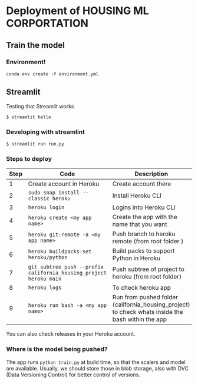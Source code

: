 # Deployment of HOUSING ML CORPORTATION


## Train the model

### Environment!
`conda env create -f environment.yml
`

## Streamlit

Testing that Streamlit works

`$ streamlit hello`

### Developing with streamlint
`$ streamlit run run.py
`    

### Steps to deploy
Step | Code | Description
--- | --- | ---
1 | Create account in Heroku | Create account there
2 | `sudo snap install --classic heroku` | Install Heroku CLI
3 | `heroku login` | Logins into Heroku CLI
4 | `heroku create <my app name>` | Create the app with the name that you want
5 | `heroku git:remote -a <my app name>` | Push branch to heroku remote (from root folder )
6 | `heroku buildpacks:set heroku/python` | Build packs to support Python in Heroku
7 | `git subtree push --prefix california_housing_project heroku main` | Push subtree of project to heroku (from root folder)
8 | `heroku logs` | To check heroku app
9 | `heroku run bash -a <my app name>` | Run from pushed folder (california_housing_project) to check whats inside the bash within the app

You can also check releases in your Heroku account.


### Where is the model being pushed?
The app runs `python train.py` at build time, so that the scalers and model are available. 
Usually, we should store those in blob storage, also with DVC (Data Versioning Control) for better control of versions. 
